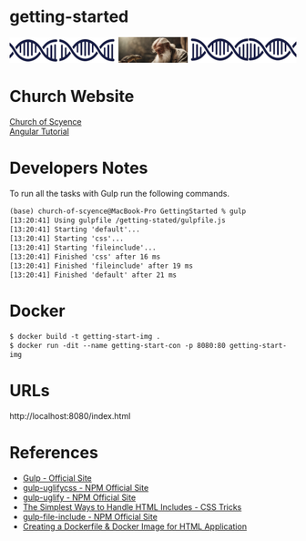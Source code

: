 # getting-started

<img src="https://github.com/churchofscyence/resources/blob/main/banners/banner-charles-darwin.png" alt="Church of Scyence Banner">

# Church Website
[Church of Scyence](https://churchofscyence.github.io/getting-started/)          
[Angular Tutorial](https://churchofscyence.github.io/tutorial-angular/)         

# Developers Notes

To run all the tasks with Gulp run the following commands.

```
(base) church-of-scyence@MacBook-Pro GettingStarted % gulp
[13:20:41] Using gulpfile /getting-stated/gulpfile.js
[13:20:41] Starting 'default'...
[13:20:41] Starting 'css'...
[13:20:41] Starting 'fileinclude'...
[13:20:41] Finished 'css' after 16 ms
[13:20:41] Finished 'fileinclude' after 19 ms
[13:20:41] Finished 'default' after 21 ms
```

# Docker

```
$ docker build -t getting-start-img .
$ docker run -dit --name getting-start-con -p 8080:80 getting-start-img

```

# URLs
http://localhost:8080/index.html

# References
* [Gulp - Official Site](https://gulpjs.com/)
* [gulp-uglifycss - NPM Official Site](https://www.npmjs.com/package/gulp-uglifycss)
* [gulp-uglify - NPM Official Site](https://www.npmjs.com/package/gulp-uglify)
* [The Simplest Ways to Handle HTML Includes - CSS Tricks](https://css-tricks.com/the-simplest-ways-to-handle-html-includes/)
* [gulp-file-include - NPM Official Site](https://www.npmjs.com/package/gulp-file-include)
* [Creating a Dockerfile & Docker Image for HTML Application](https://www.youtube.com/watch?v=UXAoZg1W3Q4)
